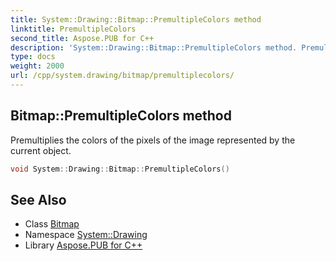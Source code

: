 ```yaml
---
title: System::Drawing::Bitmap::PremultipleColors method
linktitle: PremultipleColors
second_title: Aspose.PUB for C++
description: 'System::Drawing::Bitmap::PremultipleColors method. Premultiplies the colors of the pixels of the image represented by the current object in C++.'
type: docs
weight: 2000
url: /cpp/system.drawing/bitmap/premultiplecolors/
---
```

## Bitmap::PremultipleColors method


Premultiplies the colors of the pixels of the image represented by the current object.

```cpp
void System::Drawing::Bitmap::PremultipleColors()
```

## See Also

* Class [Bitmap](../)
* Namespace [System::Drawing](../../)
* Library [Aspose.PUB for C++](../../../)
